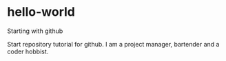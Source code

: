 # hello-world
Starting with github

Start repository tutorial for github.
I am a project manager, bartender and a coder hobbist.


